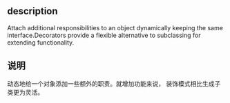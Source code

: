 ## description
Attach additional responsibilities to an object dynamically keeping the same interface.Decorators provide a flexible alternative to subclassing for extending functionality.

## 说明
动态地给一个对象添加一些额外的职责。就增加功能来说， 装饰模式相比生成子类更为灵活。
